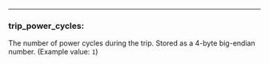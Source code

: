 ---
### **trip_power_cycles:**
The number of power cycles during the trip. Stored as a 4-byte big-endian number. (Example value: `1`)

